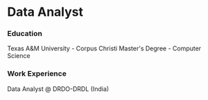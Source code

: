 # Data Analyst

### Education
Texas A&M University - Corpus Christi 
Master's Degree - Computer Science 

### Work Experience
Data Analyst @ DRDO-DRDL (India)
